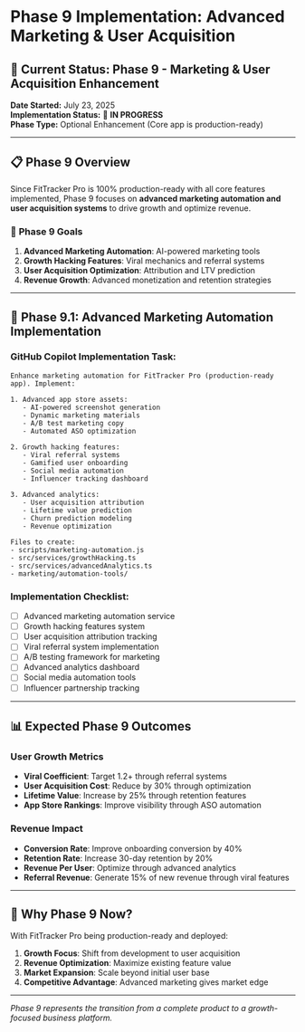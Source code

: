 # Phase 9 Implementation: Advanced Marketing & User Acquisition

## 🎯 **Current Status: Phase 9 - Marketing & User Acquisition Enhancement**
**Date Started:** July 23, 2025  
**Implementation Status:** 🚀 **IN PROGRESS**  
**Phase Type:** Optional Enhancement (Core app is production-ready)

---

## 📋 **Phase 9 Overview**

Since FitTracker Pro is 100% production-ready with all core features implemented, Phase 9 focuses on **advanced marketing automation and user acquisition systems** to drive growth and optimize revenue.

### 🎯 **Phase 9 Goals**
1. **Advanced Marketing Automation**: AI-powered marketing tools
2. **Growth Hacking Features**: Viral mechanics and referral systems  
3. **User Acquisition Optimization**: Attribution and LTV prediction
4. **Revenue Growth**: Advanced monetization and retention strategies

---

## 🚀 **Phase 9.1: Advanced Marketing Automation Implementation**

### **GitHub Copilot Implementation Task:**
```
Enhance marketing automation for FitTracker Pro (production-ready app). Implement:

1. Advanced app store assets:
   - AI-powered screenshot generation
   - Dynamic marketing materials
   - A/B test marketing copy
   - Automated ASO optimization

2. Growth hacking features:
   - Viral referral systems
   - Gamified user onboarding
   - Social media automation
   - Influencer tracking dashboard

3. Advanced analytics:
   - User acquisition attribution
   - Lifetime value prediction
   - Churn prediction modeling
   - Revenue optimization

Files to create:
- scripts/marketing-automation.js
- src/services/growthHacking.ts
- src/services/advancedAnalytics.ts
- marketing/automation-tools/
```

### **Implementation Checklist:**
- [ ] Advanced marketing automation service
- [ ] Growth hacking features system
- [ ] User acquisition attribution tracking
- [ ] Viral referral system implementation
- [ ] A/B testing framework for marketing
- [ ] Advanced analytics dashboard
- [ ] Social media automation tools
- [ ] Influencer partnership tracking

---

## 📊 **Expected Phase 9 Outcomes**

### **User Growth Metrics**
- **Viral Coefficient**: Target 1.2+ through referral systems
- **User Acquisition Cost**: Reduce by 30% through optimization
- **Lifetime Value**: Increase by 25% through retention features
- **App Store Rankings**: Improve visibility through ASO automation

### **Revenue Impact**
- **Conversion Rate**: Improve onboarding conversion by 40%
- **Retention Rate**: Increase 30-day retention by 20%
- **Revenue Per User**: Optimize through advanced analytics
- **Referral Revenue**: Generate 15% of new revenue through viral features

---

## 🎉 **Why Phase 9 Now?**
With FitTracker Pro being production-ready and deployed:
1. **Growth Focus**: Shift from development to user acquisition
2. **Revenue Optimization**: Maximize existing feature value
3. **Market Expansion**: Scale beyond initial user base
4. **Competitive Advantage**: Advanced marketing gives market edge

---

*Phase 9 represents the transition from a complete product to a growth-focused business platform.*

